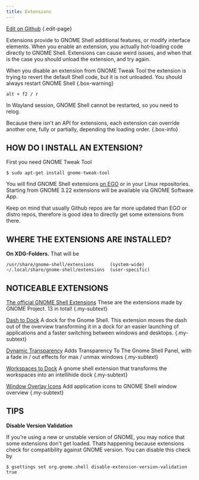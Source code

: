 ```yaml
---
title: Extensions
---
```


[Edit on Github](https://github.com/alex285/myGNOME/blob/master/pages/docs/extensions/index.md) {.edit-page}
<div class="clear"></div>

Extensions provide to GNOME Shell additional features, or modify interface elements. When you enable an extension, you actually hot-loading code
directly to GNOME Shell. Extensions can cause weird issues, and when that is the case you should unload the extension, and try again.

When you disable an extension from GNOME Tweak Tool the extension is trying to revert the default Shell code, but it is not unloaded.
You should always restart GNOME Shell <i class="fa fa-arrow-circle-down" aria-hidden="true"></i> {.box-warning}


```
alt + f2 / r
```

In Wayland session, GNOME Shell cannot be restarted, so you need to relog.

Because there isn't an API for extensions, each extension can override another one, fully or partially,
depending the loading order. {.box-info}  


## HOW DO I INSTALL AN EXTENSION?

First you need GNOME Tweak Tool <i class="fa fa-arrow-circle-down" aria-hidden="true"></i>

```
$ sudo apt-get install gnome-tweak-tool
```

You will find GNOME Shell extensions [on EGO](https://extensions.gnome.org) or in your Linux repositories. Starting from GNOME 3.22
extensions will be available via GNOME Software App.

Keep on mind that usually Github repos are far more updated than  EGO or distro repos, therefore is good idea to directly get some extensions from there.


## WHERE THE EXTENSIONS ARE INSTALLED?

**On XDG-Folders.** That will be  <i class="fa fa-arrow-circle-down" aria-hidden="true"></i>

```
/usr/share/gnome-shell/extensions      (system-wide)
~/.local/share/gnome-shell/extensions  (user-specific)
```

## NOTICEABLE EXTENSIONS

[The official GNOME Shell Extensions](https://github.com/GNOME/gnome-shell-extensions)
These are the extensions made by GNOME Project. 13 in total! {.my-subtext}


[Dash to Dock](https://github.com/micheleg/dash-to-dock)
A dock for the Gnome Shell. This extension moves the dash out of the overview transforming it in a dock for an easier launching
of applications and a faster switching between windows and desktops. {.my-subtext}

[Dynamic Transparency](https://github.com/rockon999/dynamic-panel-transparency/)
Adds Transparency To The Gnome Shell Panel, with a fade in / out effects for max / unmax windows {.my-subtext}

[Workspaces to Dock](https://github.com/passingthru67/workspaces-to-dock)
A gnome shell extension that transforms the workspaces into an intellihide dock {.my-subtext}

[Window Overlay Icons](https://github.com/sustmi/gnome-shell-extensions-sustmi)
Add application icons to GNOME Shell window overview {.my-subtext}

## TIPS

**Disable Version Validation**

If you're using a new or unstable version of GNOME, you may notice that some extensions don't get loaded. Thats happening because
extensions check for compatibility against GNOME version. You can disable this check by
<i class="fa fa-arrow-circle-down" aria-hidden="true"></i>

```
$ gsettings set org.gnome.shell disable-extension-version-validation true
```
